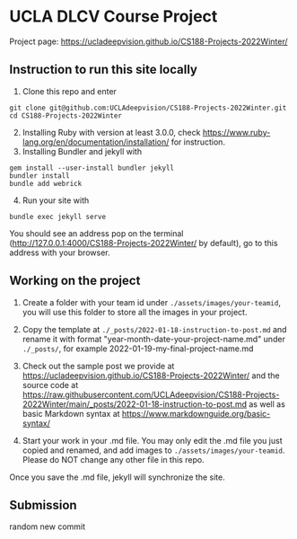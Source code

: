 # UCLA DLCV Course Project

Project page: https://ucladeepvision.github.io/CS188-Projects-2022Winter/

## Instruction to run this site locally

1. Clone this repo and enter

```
git clone git@github.com:UCLAdeepvision/CS188-Projects-2022Winter.git
cd CS188-Projects-2022Winter
```
2. Installing Ruby with version at least 3.0.0, check https://www.ruby-lang.org/en/documentation/installation/ for instruction.
3. Installing Bundler and jekyll with
```
gem install --user-install bundler jekyll
bundler install
bundle add webrick
```
4. Run your site with
```
bundle exec jekyll serve
```
You should see an address pop on the terminal (http://127.0.0.1:4000/CS188-Projects-2022Winter/ by default), go to this address with your browser.

## Working on the project

1. Create a folder with your team id under ```./assets/images/your-teamid```, you will use this folder to store all the images in your project.

2. Copy the template at ```./_posts/2022-01-18-instruction-to-post.md``` and rename it with format "year-month-date-your-project-name.md" under ```./_posts/```, for example 2022-01-19-my-final-project-name.md

3. Check out the sample post we provide at https://ucladeepvision.github.io/CS188-Projects-2022Winter/ and the source code at https://raw.githubusercontent.com/UCLAdeepvision/CS188-Projects-2022Winter/main/_posts/2022-01-18-instruction-to-post.md as well as basic Markdown syntax at https://www.markdownguide.org/basic-syntax/

4. Start your work in your .md file. You may only edit the .md file you just copied and renamed, and add images to ```./assets/images/your-teamid```. Please do NOT change any other file in this repo.

Once you save the .md file, jekyll will synchronize the site.

## Submission


random new commit
